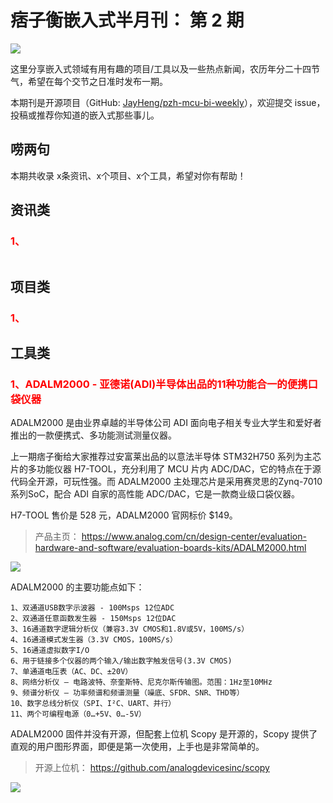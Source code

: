 # 痞子衡嵌入式半月刊： 第 2 期

![](http://henjay724.com/image/cnblogs/pzh_mcu_bi_weekly.PNG)

这里分享嵌入式领域有用有趣的项目/工具以及一些热点新闻，农历年分二十四节气，希望在每个交节之日准时发布一期。

本期刊是开源项目（GitHub: [JayHeng/pzh-mcu-bi-weekly](https://github.com/JayHeng/pzh-mcu-bi-weekly)），欢迎提交 issue，投稿或推荐你知道的嵌入式那些事儿。

## 唠两句


本期共收录 x条资讯、x个项目、x个工具，希望对你有帮助！

## 资讯类

### <font color="red">1、</font>

![]()



## 项目类

### <font color="red">1、</font>


## 工具类

### <font color="red">1、ADALM2000 - 亚德诺(ADI)半导体出品的11种功能合一的便携口袋仪器</font>

ADALM2000 是由业界卓越的半导体公司 ADI 面向电子相关专业大学生和爱好者推出的一款便携式、多功能测试测量仪器。

上一期痞子衡给大家推荐过安富莱出品的以意法半导体 STM32H750 系列为主芯片的多功能仪器 H7-TOOL，充分利用了 MCU 片内 ADC/DAC，它的特点在于源代码全开源，可玩性强。而 ADALM2000 主处理芯片是采用赛灵思的Zynq-7010系列SoC，配合 ADI 自家的高性能 ADC/DAC，它是一款商业级口袋仪器。

H7-TOOL 售价是 528 元，ADALM2000 官网标价 $149。

> 产品主页： https://www.analog.com/cn/design-center/evaluation-hardware-and-software/evaluation-boards-kits/ADALM2000.html

![](http://henjay724.com/image/biweekly/ADALM2000-web.png)

ADALM2000 的主要功能点如下：

```text
1、双通道USB数字示波器 - 100Msps 12位ADC
2、双通道任意函数发生器 - 150Msps 12位DAC
3、16通道数字逻辑分析仪（兼容3.3V CMOS和1.8V或5V，100MS/s）
4、16通道模式发生器（3.3V CMOS，100MS/s）
5、16通道虚拟数字I/O
6、用于链接多个仪器的两个输入/输出数字触发信号(3.3V CMOS)
7、单通道电压表（AC、DC、±20V）
8、网络分析仪 – 电路波特、奈奎斯特、尼克尔斯传输图。范围：1Hz至10MHz
9、频谱分析仪 – 功率频谱和频谱测量（噪底、SFDR、SNR、THD等）
10、数字总线分析仪（SPI、I²C、UART、并行）
11、两个可编程电源（0…+5V、0…-5V）
```

ADALM2000 固件并没有开源，但配套上位机 Scopy 是开源的，Scopy 提供了直观的用户图形界面，即便是第一次使用，上手也是非常简单的。

> 开源上位机： https://github.com/analogdevicesinc/scopy

![](http://henjay724.com/image/biweekly/Scopy.jpg)